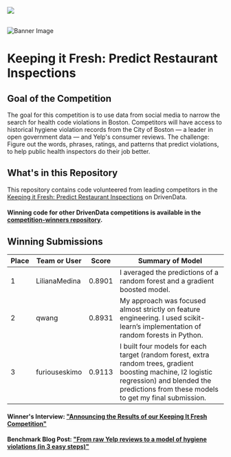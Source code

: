[<img src='https://community.drivendata.org/uploads/default/optimized/1X/e055d38472b1ae95f54110375180ceb4449c026b_1_690x111.png'>](https://www.drivendata.org/)
<br><br>

![Banner Image](https://s3.amazonaws.com/drivendata/comp_images/tileimage.jpg)

# Keeping it Fresh: Predict Restaurant Inspections
## Goal of the Competition
The goal for this competition is to use data from social media to narrow the search for health code violations in Boston. Competitors will have access to historical hygiene violation records from the City of Boston — a leader in open government data — and Yelp's consumer reviews. The challenge: Figure out the words, phrases, ratings, and patterns that predict violations, to help public health inspectors do their job better.

## What's in this Repository
This repository contains code volunteered from leading competitors in the [Keeping it Fresh: Predict Restaurant Inspections](https://www.drivendata.org/competitions/5/) on DrivenData.

#### Winning code for other DrivenData competitions is available in the [competition-winners repository](https://github.com/drivendataorg/competition-winners).

## Winning Submissions

Place |Team or User | Score | Summary of Model
--- | --- | --- | --- 
1 | LilianaMedina | 0.8901 | I averaged the predictions of a random forest and a gradient boosted model.
2 | qwang | 0.8931 | My approach was focused almost strictly on feature engineering. I used scikit-learn’s implementation of random forests in Python.
3 | furiouseskimo | 0.9113 | I built four models for each target (random forest, extra random trees, gradient boosting machine, l2 logistic regression) and blended the predictions from these models to get my final submission.


#### Winner's Interview: ["Announcing the Results of our Keeping It Fresh Competition"](http://blog.drivendata.org/2015/11/06/keeping-it-fresh-results/)

#### Benchmark Blog Post: ["From raw Yelp reviews to a model of hygiene violations (in 3 easy steps)"](http://blog.drivendata.org/2015/05/07/keeping-it-fresh-benchmark/)
